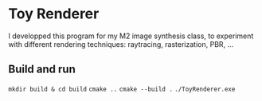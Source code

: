 # Toy Renderer

I developped this program for my M2 image synthesis class, to experiment with different rendering techniques: raytracing, rasterization, PBR, ...

## Build and run

`mkdir build & cd build`
`cmake ..`
`cmake --build .`
`./ToyRenderer.exe`